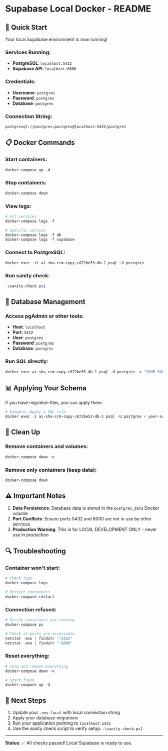 # Supabase Local Docker - README

## 🚀 Quick Start

Your local Supabase environment is now running!

### Services Running:
- **PostgreSQL**: `localhost:5432`
- **Supabase API**: `localhost:8000`

### Credentials:
- **Username**: `postgres`
- **Password**: `postgres`
- **Database**: `postgres`

### Connection String:
```
postgresql://postgres:postgres@localhost:5432/postgres
```

## 📋 Docker Commands

### Start containers:
```powershell
docker-compose up -d
```

### Stop containers:
```powershell
docker-compose down
```

### View logs:
```powershell
# All services
docker-compose logs -f

# Specific service
docker-compose logs -f db
docker-compose logs -f supabase
```

### Connect to PostgreSQL:
```powershell
docker exec -it ai-sha-crm-copy-c872be53-db-1 psql -U postgres
```

### Run sanity check:
```powershell
.\sanity-check.ps1
```

## 🔧 Database Management

### Access pgAdmin or other tools:
- **Host**: `localhost`
- **Port**: `5432`
- **User**: `postgres`
- **Password**: `postgres`
- **Database**: `postgres`

### Run SQL directly:
```powershell
docker exec ai-sha-crm-copy-c872be53-db-1 psql -U postgres -c "YOUR SQL HERE"
```

## 📊 Applying Your Schema

If you have migration files, you can apply them:

```powershell
# Example: Apply a SQL file
docker exec -i ai-sha-crm-copy-c872be53-db-1 psql -U postgres < your-schema.sql
```

## 🧹 Clean Up

### Remove containers and volumes:
```powershell
docker-compose down -v
```

### Remove only containers (keep data):
```powershell
docker-compose down
```

## ⚠️ Important Notes

1. **Data Persistence**: Database data is stored in the `postgres_data` Docker volume
2. **Port Conflicts**: Ensure ports 5432 and 8000 are not in use by other services
3. **Production Warning**: This is for LOCAL DEVELOPMENT ONLY - never use in production

## 🔍 Troubleshooting

### Container won't start:
```powershell
# Check logs
docker-compose logs

# Restart containers
docker-compose restart
```

### Connection refused:
```powershell
# Verify containers are running
docker-compose ps

# Check if ports are accessible
netstat -ano | findstr ":5432"
netstat -ano | findstr ":8000"
```

### Reset everything:
```powershell
# Stop and remove everything
docker-compose down -v

# Start fresh
docker-compose up -d
```

## 🔗 Next Steps

1. Update your `.env.local` with local connection string
2. Apply your database migrations
3. Run your application pointing to `localhost:5432`
4. Use the sanity check script to verify setup: `.\sanity-check.ps1`

---

**Status**: ✅ All checks passed! Local Supabase is ready to use.
